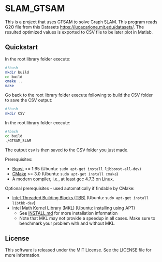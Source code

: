 # SLAM_GTSAM
This is a project that uses GTSAM to solve Graph SLAM. This program reads G2O file from this Datasets https://lucacarlone.mit.edu/datasets/. The resulted optimized values is exported to CSV file to be later plot in Matlab.

## Quickstart

In the root library folder execute:
```sh
#!bash
mkdir build
cd build
cmake ..
make
```

Go back to the root library folder execute following to build the CSV folder to save the CSV output:
```sh
#!bash
mkdir CSV
```
In the root library folder execute:
```sh
#!bash
cd build
./GTSAM_SLAM
```

The output csv is then saved to the CSV folder you just made.

Prerequisites:

- [Boost](http://www.boost.org/users/download/) >= 1.65 (Ubuntu: `sudo apt-get install libboost-all-dev`)
- [CMake](http://www.cmake.org/cmake/resources/software.html) >= 3.0 (Ubuntu: `sudo apt-get install cmake`)
- A modern compiler, i.e., at least gcc 4.7.3 on Linux.

Optional prerequisites - used automatically if findable by CMake:

- [Intel Threaded Building Blocks (TBB)](http://www.threadingbuildingblocks.org/) (Ubuntu: `sudo apt-get install libtbb-dev`)
- [Intel Math Kernel Library (MKL)](http://software.intel.com/en-us/intel-mkl) (Ubuntu: [installing using APT](https://software.intel.com/en-us/articles/installing-intel-free-libs-and-python-apt-repo))
    - See [INSTALL.md](INSTALL.md) for more installation information
    - Note that MKL may not provide a speedup in all cases. Make sure to benchmark your problem with and without MKL.

## License
This software is released under the MIT License. See the LICENSE file for more information.
